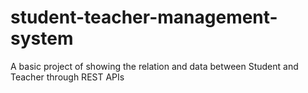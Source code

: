 # student-teacher-management-system
A basic project of showing the relation and data between Student and Teacher through REST APIs
